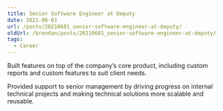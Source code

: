 ```yaml
---
title: Senior Software Engineer at Deputy
date: 2021-06-01
url: /posts/20210601_senior-software-engineer-at-deputy/
oldUrl: /brendan/posts/20210601_senior-software-engineer-at-deputy/
tags:
  - Career
---
```


Built features on top of the company’s core product, including custom reports and custom features to suit client needs.

Provided support to senior management by driving progress on internal technical projects and making technical solutions more scalable and reusable.
